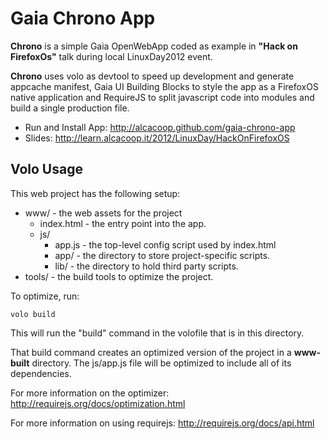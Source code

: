 Gaia Chrono App
===============

**Chrono** is a simple Gaia OpenWebApp coded as example in 
**"Hack on FirefoxOs"** talk during local LinuxDay2012 event.

**Chrono** uses volo as devtool to speed up development and
generate appcache manifest, Gaia UI Building Blocks to
style the app as a FirefoxOS native application and RequireJS
to split javascript code into modules and build a single production
file.

* Run and Install App: http://alcacoop.github.com/gaia-chrono-app
* Slides: http://learn.alcacoop.it/2012/LinuxDay/HackOnFirefoxOS

Volo Usage
----------

This web project has the following setup:

* www/ - the web assets for the project
    * index.html - the entry point into the app.
    * js/
        * app.js - the top-level config script used by index.html
        * app/ - the directory to store project-specific scripts.
        * lib/ - the directory to hold third party scripts.
* tools/ - the build tools to optimize the project.

To optimize, run:

    volo build

This will run the "build" command in the volofile that is in this directory.

That build command creates an optimized version of the project in a
**www-built** directory. The js/app.js file will be optimized to include
all of its dependencies.

For more information on the optimizer:
http://requirejs.org/docs/optimization.html

For more information on using requirejs:
http://requirejs.org/docs/api.html
